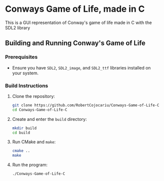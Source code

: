 # Conways Game of Life, made in C
This is a GUI representation of Conway's game of life made in C with the SDL2 library

## Building and Running Conway's Game of Life

### Prerequisites

- Ensure you have `SDL2`, `SDL2_image`, and `SDL2_ttf` libraries installed on your system.

### Build Instructions

1. Clone the repository:
   ```bash
   git clone https://github.com/RobertCojocariu/Conways-Game-of-Life-C.git
   cd Conways-Game-of-Life-C
   ```

2. Create and enter the `build` directory:
   ```bash
   mkdir build
   cd build
   ```

3. Run CMake and `make`:
   ```bash
   cmake ..
   make
   ```

4. Run the program:
   ```bash
   ./Conways-Game-of-Life-C
   ```

